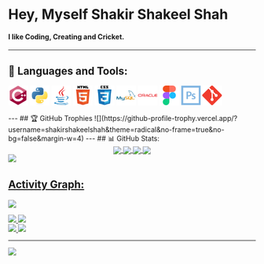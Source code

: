 # Hey,  Myself Shakir Shakeel Shah
#### I like Coding, Creating and Cricket.
---
## 🧰 Languages and Tools:
<p align="left">
<img src="https://raw.githubusercontent.com/teamedwardforever/Readme-Generator/71f25dd8b98329b168142a6b782a107b75eab178/svg/Skills/Languages/cplusplus-original.svg" alt="CPP" width="40" height="40"/>
<img src="https://raw.githubusercontent.com/teamedwardforever/Readme-Generator/71f25dd8b98329b168142a6b782a107b75eab178/svg/Skills/Languages/python-original.svg" alt="Python" width="40" height="40"/>
<img src="https://raw.githubusercontent.com/teamedwardforever/Readme-Generator/71f25dd8b98329b168142a6b782a107b75eab178/svg/Skills/Languages/java-original.svg" alt="Java" width="40" height="40"/>
<img src="https://raw.githubusercontent.com/teamedwardforever/Readme-Generator/71f25dd8b98329b168142a6b782a107b75eab178/svg/Skills/Frontend/html5-original-wordmark.svg" alt="HTML" width="40" height="40"/>
<img src="https://raw.githubusercontent.com/teamedwardforever/Readme-Generator/71f25dd8b98329b168142a6b782a107b75eab178/svg/Skills/Frontend/css3-original-wordmark.svg" alt="Css" width="40" height="40"/>
<img src="https://raw.githubusercontent.com/teamedwardforever/Readme-Generator/71f25dd8b98329b168142a6b782a107b75eab178/svg/Skills/Database/mysql-original-wordmark.svg" alt="Mysql" width="40" height="40"/>
<img src="https://raw.githubusercontent.com/teamedwardforever/Readme-Generator/71f25dd8b98329b168142a6b782a107b75eab178/svg/Skills/Database/oracle-original.svg" alt="Oracle" width="40" height="40"/>
<img src="https://raw.githubusercontent.com/teamedwardforever/Readme-Generator/71f25dd8b98329b168142a6b782a107b75eab178/svg/Skills/Software/figma-icon.svg" alt="Figma" width="40" height="40"/>
<img src="https://raw.githubusercontent.com/teamedwardforever/Readme-Generator/71f25dd8b98329b168142a6b782a107b75eab178/svg/Skills/Software/photoshop-line.svg" alt="Photoshop" width="40" height="40"/>
<img src="https://raw.githubusercontent.com/teamedwardforever/Readme-Generator/71f25dd8b98329b168142a6b782a107b75eab178/svg/Skills/Other/git-scm-icon.svg" alt="Git" width="40" height="40"/>
</p>
---
## 🏆 GitHub Trophies
![](https://github-profile-trophy.vercel.app/?username=shakirshakeelshah&theme=radical&no-frame=true&no-bg=false&margin-w=4)
---
## 📊 GitHub Stats:
<div align="center">
<a href="https://github.com/shakirshakeelshah">
<img align="center" src="http://github-profile-summary-cards.vercel.app/api/cards/stats?username=shakirshakeelshah&theme=github_dark" height="180em" />
<img align="center" src="http://github-profile-summary-cards.vercel.app/api/cards/most-commit-language?username=shakirshakeelshah&theme=github_dark" height="180em" />
<img align="center" src="http://github-profile-summary-cards.vercel.app/api/cards/productive-time?username=shakirshakeelshah&theme=github_dark" height="180em" />
<img align="center" src="http://github-profile-summary-cards.vercel.app/api/cards/profile-details?username=shakirshakeelshah&theme=github_dark" height="180em" />
</div>
<img src="https://user-images.githubusercontent.com/73097560/115834477-dbab4500-a447-11eb-908a-139a6edaec5c.gif"><h2 align="left">Activity Graph:</h2>
<img align="center" src="https://github-readme-activity-graph.vercel.app/graph?username=shakirshakeelshah&theme=github-dark"/>



![](https://github-readme-stats.vercel.app/api?username=shakirshakeelshah&theme=github_dark&hide_border=true&include_all_commits=true&count_private=true)
![](https://github-readme-streak-stats.herokuapp.com/?user=shakirshakeelshah&theme=github_dark&hide_border=true)<br/>
![](https://github-contributor-stats.vercel.app/api?username=shakirshakeelshah&limit=5&theme=github_dark&hide_border=true&combine_all_yearly_contributions=true)
![](https://github-readme-stats.vercel.app/api/top-langs/?username=shakirshakeelshah&theme=github_dark&hide_border=true&include_all_commits=true&count)

---

[![](https://visitcount.itsvg.in/api?id=shakirshakeelshah&icon=5&color=0&no-frame=true)](https://visitcount.itsvg.in)

